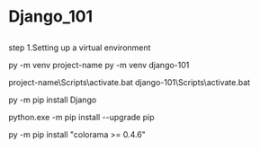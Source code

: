 # Django_101

##
step 1.Setting up a virtual environment
<!-- https://docs.djangoproject.com/en/5.0/howto/windows/ -->
py -m venv project-name
 py -m venv django-101

 project-name\Scripts\activate.bat
 django-101\Scripts\activate.bat

 <!-- https://docs.djangoproject.com/en/5.0/howto/windows/#install-django -->
 py -m pip install Django
 <!-- python -m django --version -->

 python.exe -m pip install --upgrade pip

<!-- https://docs.djangoproject.com/en/5.0/howto/windows/#colored-terminal-output -->
 py -m pip install "colorama >= 0.4.6"


<!-- 
 
# My first project in Django:
# https://docs.djangoproject.com/en/5.0/intro/tutorial01/
# django-admin startproject mysite
# https://docs.python.org/3/tutorial/modules.html#tut-packages

# PS C:\.Programming\Django_101> py manage.py runserver
# C:\Python312\python.exe: can't open file 'C:\\.Programming\\Django_101\\manage.py': [Errno 2] No such file or directory
# PS C:\.Programming\Django_101> cd mysite
# PS C:\.Programming\Django_101\mysite> py manage.py runserver



# https://docs.djangoproject.com/en/5.0/intro/tutorial01/#creating-the-polls-app -->